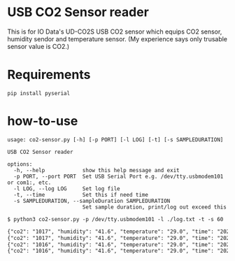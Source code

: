 # USB CO2 Sensor reader

This is for IO Data's UD-CO2S USB CO2 sensor which equips CO2 sensor, humidity sendor and temperature sensor.
(My experience says only trusable sensor value is CO2.)


# Requirements

```
pip install pyserial
```

# how-to-use

```
usage: co2-sensor.py [-h] [-p PORT] [-l LOG] [-t] [-s SAMPLEDURATION]

USB CO2 Sensor reader

options:
  -h, --help            show this help message and exit
  -p PORT, --port PORT  Set USB Serial Port e.g. /dev/tty.usbmodem101 or com1:, etc.
  -l LOG, --log LOG     Set log file
  -t, --time            Set this if need time
  -s SAMPLEDURATION, --sampleDuration SAMPLEDURATION
                        Set sample duration, print/log out exceed this
```

```
$ python3 co2-sensor.py -p /dev/tty.usbmodem101 -l ./log.txt -t -s 60
```

```log.txt
{"co2": "1017", "humidity": "41.6", "temperature": "29.0", "time": "2023-06-04 11:45:19"}
{"co2": "1017", "humidity": "41.6", "temperature": "29.0", "time": "2023-06-04 11:45:25"}
{"co2": "1016", "humidity": "41.6", "temperature": "29.0", "time": "2023-06-04 11:45:31"}
{"co2": "1016", "humidity": "41.6", "temperature": "29.0", "time": "2023-06-04 11:45:37"}
```